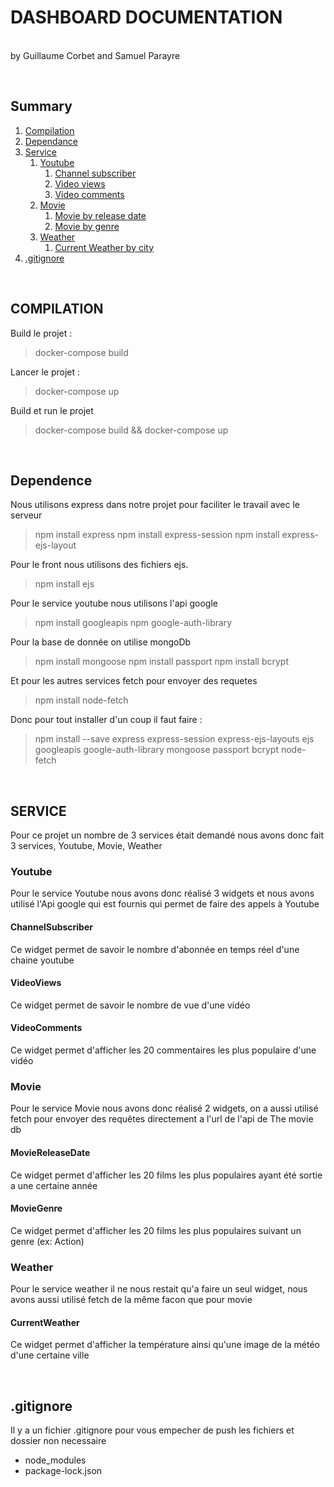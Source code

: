 # DASHBOARD DOCUMENTATION
\
by Guillaume Corbet and Samuel Parayre
<p>&nbsp;</p>

## Summary
1. [Compilation](#COMPILATION)
2. [Dependance](#Dependance)
3. [Service](#SERVICE)
    1. [Youtube](#youtube)
        1. [Channel subscriber](#ChannelSubscriber)
        2. [Video views](#VideoViews)
        3. [Video comments](#VideoComments)
    2. [Movie](#Movie)
        1. [Movie by release date](#MovieReleaseDate)
        2. [Movie by genre](#MovieGenre)
    3. [Weather](#Weather)
        1. [Current Weather by city](#CurrentWeather)
4. [.gitignore](#.gitignore)
<p>&nbsp;</p>

## COMPILATION

Build le projet :

> docker-compose build

Lancer le projet :

> docker-compose up

Build et run le projet

> docker-compose build && docker-compose up

<p>&nbsp;</p>

## Dependence

Nous utilisons express dans notre projet pour faciliter le travail avec le serveur

> npm install express
> npm install express-session
> npm install express-ejs-layout

Pour le front nous utilisons des fichiers ejs.

> npm install ejs

Pour le service youtube nous utilisons l'api google

> npm install googleapis
> npm google-auth-library

Pour la base de donnée on utilise mongoDb

> npm install mongoose
> npm install passport
> npm install bcrypt

Et pour les autres services fetch pour envoyer des requetes

> npm install node-fetch

Donc pour tout installer d'un coup il faut faire :

> npm install --save express express-session express-ejs-layouts ejs googleapis google-auth-library mongoose passport bcrypt node-fetch

<p>&nbsp;</p>

## SERVICE

Pour ce projet un nombre de 3 services était demandé nous avons donc fait 3 services, Youtube, Movie, Weather

### Youtube

Pour le service Youtube nous avons donc réalisé 3 widgets et nous avons utilisé l'Api google qui est fournis qui permet de faire des appels à Youtube

#### ChannelSubscriber

Ce widget permet de savoir le nombre d'abonnée en temps réel d'une chaine youtube

#### VideoViews

Ce widget permet de savoir le nombre de vue d'une vidéo

#### VideoComments

Ce widget permet d'afficher les 20 commentaires les plus populaire d'une vidéo

### Movie

Pour le service Movie nous avons donc réalisé 2 widgets, on a aussi utilisé fetch pour envoyer des requêtes directement a l'url de l'api de The movie db

#### MovieReleaseDate

Ce widget permet d'afficher les 20 films les plus populaires ayant été sortie a une certaine année

#### MovieGenre

Ce widget permet d'afficher les 20 films les plus populaires suivant un genre (ex: Action)

### Weather

Pour le service weather il ne nous restait qu'a faire un seul widget, nous avons aussi utilisé fetch de la même facon que pour movie

#### CurrentWeather

Ce widget permet d'afficher la température ainsi qu'une image de la météo d'une certaine ville

<p>&nbsp;</p>

## .gitignore

Il y a un fichier .gitignore pour vous empecher de push les fichiers et dossier non necessaire

- node_modules
- package-lock.json
<p>&nbsp;</p>
<p>&nbsp;</p>
<p>&nbsp;</p>
